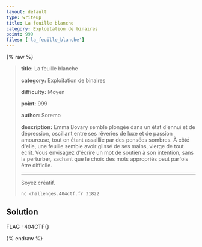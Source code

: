 ```yaml
---
layout: default
type: writeup
title: La feuille blanche
category: Exploitation de binaires
point: 999
files: ['la_feuille_blanche']
---
```


{% raw %}
> **title:** La feuille blanche
>
> **category:** Exploitation de binaires
>
> **difficulty:** Moyen
>
> **point:** 999
>
> **author:** Soremo
>
> **description:**
> Emma Bovary semble plongée dans un état d'ennui et de dépression, oscillant entre ses rêveries de luxe et de passion amoureuse, tout en étant assaillie par des pensées sombres. À côté d'elle, une feuille semble avoir glissé de ses mains, vierge de tout écrit. Vous envisagez d'écrire un mot de soutien à son intention, sans la perturber, sachant que le choix des mots appropriés peut parfois être difficile.
> 
> ***
> 
> Soyez créatif.
> 
> ```
> nc challenges.404ctf.fr 31822
> ```

## Solution


<span class="flag">FLAG : 404CTF{}</span>

{% endraw %}